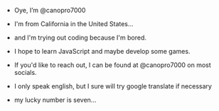 - Oye, I’m @canopro7000
- I'm from California in the United States...
- and I'm trying out coding because I'm bored.
- I hope to learn JavaScript and maybe develop some games.
- If you'd like to reach out, I can be found at @canopro7000 on most socials.
- I only speak english, but I sure will try google translate if necessary

- my lucky number is seven...
